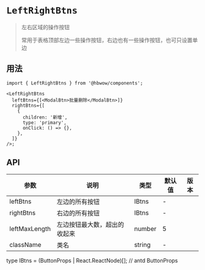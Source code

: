 # `LeftRightBtns`

> 左右区域的操作按钮
>
> 常用于表格顶部左边一些操作按钮，右边也有一些操作按钮，也可只设置单边

## 用法

```tsx
import { LeftRightBtns } from '@hbwow/components';

<LeftRightBtns
  leftBtns={[<ModalBtn>批量删除</ModalBtn>]}
  rightBtns={[
    {
      children: '新增',
      type: 'primary',
      onClick: () => {},
    },
  ]}
/>;
```

## API

| 参数          | 说明                         | 类型   | 默认值 | 版本 |
| ------------- | ---------------------------- | ------ | ------ | ---- |
| leftBtns      | 左边的所有按钮               | IBtns  | -      |
| rightBtns     | 右边的所有按钮               | IBtns  | -      |
| leftMaxLength | 左边按钮最大数，超出的收起来 | number | 5      |
| className     | 类名                         | string | -      |

type IBtns = (ButtonProps | React.ReactNode)[]; // antd ButtonProps
